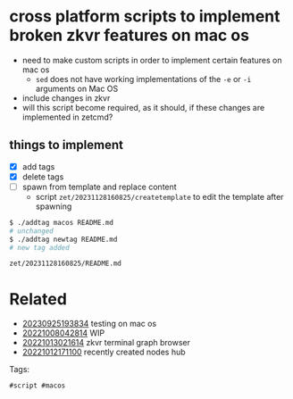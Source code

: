 # cross platform scripts to implement broken zkvr features on mac os

- need to make custom scripts in order to implement certain features on mac os
  - `sed` does not have working implementations of the `-e` or `-i` arguments on Mac OS
- include changes in zkvr
- will this script become required, as it should, if these changes are implemented in zetcmd?

## things to implement
- [x] add tags
- [x] delete tags
- [ ] spawn from template and replace content
  - script `zet/20231128160825/createtemplate` to edit the template after spawning

```bash
$ ./addtag macos README.md
# unchanged
$ ./addtag newtag README.md
# new tag added
```

` zet/20231128160825/README.md `

# Related

- [20230925193834](/zet/20230925193834/README.md) testing on mac os
- [20221008042814](/zet/20221008042814/README.md) WIP
- [20221013021614](/zet/20221013021614/README.md) zkvr terminal graph browser
- [20221012171100](/zet/20221012171100/README.md) recently created nodes hub

Tags:

    #script #macos

